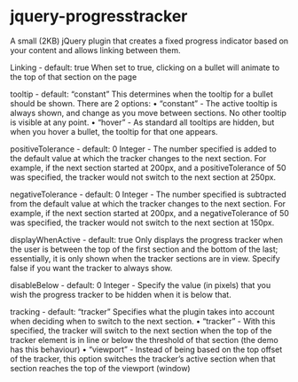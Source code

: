 jquery-progresstracker
======================

A small (2KB) jQuery plugin that creates a fixed progress indicator based on your content and allows linking between them.


Linking - default: true
When set to true, clicking on a bullet will animate to the top of that section on the page

tooltip - default: “constant”
This determines when the tooltip for a bullet should be shown. There are 2 options:
• “constant” - The active tooltip is always shown, and change as you move between sections. No other tooltip is visible at any point.
• “hover” - As standard all tooltips are hidden, but when you hover a bullet, the tooltip for that one appears.

positiveTolerance - default: 0
Integer - The number specified is added to the default value at which the tracker changes to the next section. For example, if the next section started at 200px, and a positiveTolerance of 50 was specified, the tracker would not switch to the next section at 250px.

negativeTolerance - default: 0
Integer - The number specified is subtracted from the default value at which the tracker changes to the next section. For example, if the next section started at 200px, and a negativeTolerance of 50 was specified, the tracker would not switch to the next section at 150px.

displayWhenActive - default: true
Only displays the progress tracker when the user is between the top of the first section and the bottom of the last; essentially, it is only shown when the tracker sections are in view. Specify false if you want the tracker to always show.

disableBelow - default: 0
Integer - Specify the value (in pixels) that you wish the progress tracker to be hidden when it is below that.

tracking - default: “tracker”
Specifies what the plugin takes into account when deciding when to switch to the next section.
• “tracker” - With this specified, the tracker will switch to the next section when the top of the tracker element is in line or below the threshold of that section (the demo has this behaviour)
• “viewport” - Instead of being based on the top offset of the tracker, this option switches the tracker’s active section when that section reaches the top of the viewport (window)